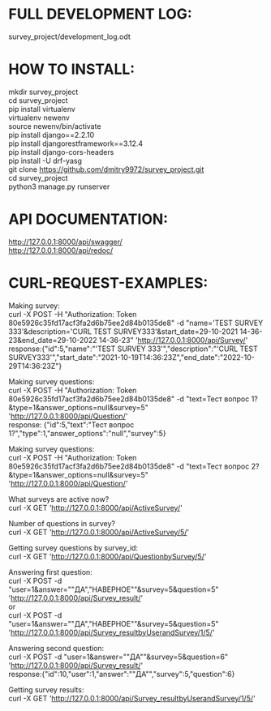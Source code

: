 # FULL DEVELOPMENT LOG:  
survey_project/development_log.odt   
  
  
# HOW TO INSTALL:  
mkdir survey_project  
cd survey_project  
pip install virtualenv  
virtualenv newenv  
source newenv/bin/activate  
pip install django==2.2.10  
pip install djangorestframework==3.12.4    
pip install django-cors-headers  
pip install -U drf-yasg  
git clone https://github.com/dmitry9972/survey_project.git  
cd survey_project  
python3 manage.py runserver  
  
  
# API DOCUMENTATION:  
http://127.0.0.1:8000/api/swagger/  
http://127.0.0.1:8000/api/redoc/  
  
  
# CURL-REQUEST-EXAMPLES:  

Making survey:  
curl -X POST -H "Authorization: Token 80e5926c35fd17acf3fa2d6b75ee2d84b0135de8" -d "name='TEST SURVEY 333'&description='CURL TEST SURVEY333'&start_date=29-10-2021 14-36-23&end_date=29-10-2022 14-36-23" 'http://127.0.0.1:8000/api/Survey/'  
response:{"id":5,"name":"'TEST SURVEY 333'","description":"'CURL TEST SURVEY333'","start_date":"2021-10-19T14:36:23Z","end_date":"2022-10-29T14:36:23Z"}  
  
Making survey questions:  
curl -X POST -H "Authorization: Token 80e5926c35fd17acf3fa2d6b75ee2d84b0135de8" -d "text=Тест вопрос 1?&type=1&answer_options=null&survey=5" 'http://127.0.0.1:8000/api/Question/'  
response: {"id":5,"text":"Тест вопрос 1?","type":1,"answer_options":"null","survey":5}  
  
Making survey questions:  
curl -X POST -H "Authorization: Token 80e5926c35fd17acf3fa2d6b75ee2d84b0135de8" -d "text=Тест вопрос 2?&type=1&answer_options=null&survey=5" 'http://127.0.0.1:8000/api/Question/'  
  
What surveys are active now?  
curl -X GET 'http://127.0.0.1:8000/api/ActiveSurvey/'  
  
Number of questions in survey?  
curl -X GET 'http://127.0.0.1:8000/api/ActiveSurvey/5/'  
  
Getting survey questions by survey_id:  
curl -X GET 'http://127.0.0.1:8000/api/QuestionbySurvey/5/'  
  
Answering first question:  
curl -X POST -d "user=1&answer="\"ДА\",\"НАВЕРНОЕ\""&survey=5&question=5" 'http://127.0.0.1:8000/api/Survey_result/'  
or   
curl -X POST -d "user=1&answer="\"ДА\",\"НАВЕРНОЕ\""&survey=5&question=5" 'http://127.0.0.1:8000/api/Survey_resultbyUserandSurvey/1/5/'  
  
Answering second question:  
curl -X POST -d "user=1&answer="\"ДА\""&survey=5&question=6" 'http://127.0.0.1:8000/api/Survey_result/'  
response:{"id":10,"user":1,"answer":"\"ДА\"","survey":5,"question":6}  
  
Getting survey results:  
curl -X GET 'http://127.0.0.1:8000/api/Survey_resultbyUserandSurvey/1/5/'  




